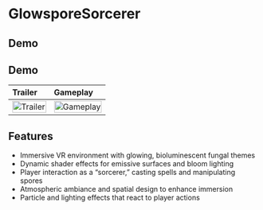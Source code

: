 # GlowsporeSorcerer

## Demo

## Demo

| Trailer | Gameplay |
| :-- | :-- |
| <a href="https://www.youtube.com/watch?v=BgZIfqkDIxA"><img src="https://img.youtube.com/vi/BgZIfqkDIxA/0.jpg" alt="Trailer" width="100%"></a> | <a href="https://www.youtube.com/watch?v=bo4jIIpeAJE"><img src="https://img.youtube.com/vi/bo4jIIpeAJE/0.jpg" alt="Gameplay" width="100%"></a> |


## Features

- Immersive VR environment with glowing, bioluminescent fungal themes  
- Dynamic shader effects for emissive surfaces and bloom lighting  
- Player interaction as a “sorcerer,” casting spells and manipulating spores  
- Atmospheric ambiance and spatial design to enhance immersion  
- Particle and lighting effects that react to player actions  
